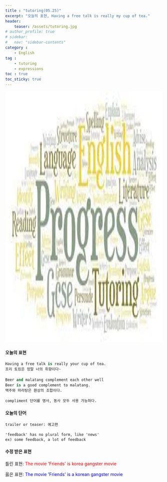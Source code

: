 ```yaml
---
title : "tutoring(05.25)"
excerpt: "오늘의 표현, Having a free talk is really my cup of tea."
header:
    teaser: /assets/tutoring.jpg
# author_profile: true
# sidebar:
#   nav: "sidebar-contents"
category :
    - English
tag : 
    - tutoring
    - expressions
toc : true 
toc_sticky: true
---
```


<img src='/assets/tutoring.jpg' width = 1000 height = 800>

#### 오늘의 표현

```py
Having a free talk is really your cup of tea. 
프리 토킹은 정말 너의 취향이다~ 

Beer and malatang complement each other well
Beer is a good complement to malatang.
맥주와 마라탕은 환상의 조합이다.

compliment 단어를 명사, 동사 모두 사용 가능하다.
```

#### 오늘의 단어

```
trailer or teaser: 예고편

'feedback' has no plural form, like 'news'
ex) some feedback, a lot of feedback 

```

#### 수정 받은 표현

틀린 표현: <span style="color:red">The movie 'Friends' is  korea gangster movie</span>

옳은 표현: <span style="color:blue">The movie 'Friends' is a korean gangster movie</span>

